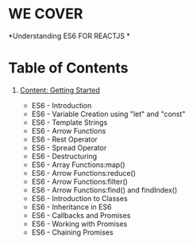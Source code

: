 # WE COVER

*Understanding ES6 FOR REACTJS *

# Table of Contents

1. [Content: Getting Started]()

	 - ES6 - Introduction
	 - ES6 - Variable Creation using "let" and "const"
	 - ES6 - Template Strings
	 - ES6 - Arrow Functions
	 - ES6 - Rest Operator
	 - ES6 - Spread Operator
	 - ES6 - Destructuring
	 - ES6 - Array Functions:map()
	 - ES6 - Arrow Functions:reduce()
	 - ES6 - Arrow Functions:filter()
	 - ES6 - Arrow Functions:find() and findIndex()
	 - ES6 - Introduction to Classes
	 - ES6 - Inheritance in ES6
	 - ES6 - Callbacks and Promises
	 - ES6 - Working with Promises
	 - ES6 - Chaining Promises